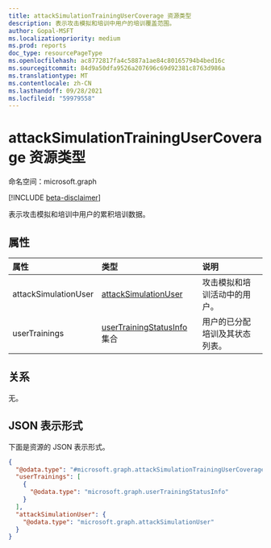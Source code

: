 ```yaml
---
title: attackSimulationTrainingUserCoverage 资源类型
description: 表示攻击模拟和培训中用户的培训覆盖范围。
author: Gopal-MSFT
ms.localizationpriority: medium
ms.prod: reports
doc_type: resourcePageType
ms.openlocfilehash: ac8772817fa4c5887a1ae84c80165794b4bed16c
ms.sourcegitcommit: 84d9a50dfa9526a207696c69d92381c8763d986a
ms.translationtype: MT
ms.contentlocale: zh-CN
ms.lasthandoff: 09/28/2021
ms.locfileid: "59979558"
---
```

# <a name="attacksimulationtrainingusercoverage-resource-type"></a>attackSimulationTrainingUserCoverage 资源类型

命名空间：microsoft.graph

[!INCLUDE [beta-disclaimer](../../includes/beta-disclaimer.md)]

表示攻击模拟和培训中用户的累积培训数据。

## <a name="properties"></a>属性
|属性|类型|说明|
|:---|:---|:---|
|attackSimulationUser|[attackSimulationUser](../resources/attacksimulationuser.md)|攻击模拟和培训活动中的用户。|
|userTrainings|[userTrainingStatusInfo](../resources/usertrainingstatusinfo.md) 集合|用户的已分配培训及其状态列表。|

## <a name="relationships"></a>关系
无。

## <a name="json-representation"></a>JSON 表示形式
下面是资源的 JSON 表示形式。
<!-- {
  "blockType": "resource",
  "@odata.type": "microsoft.graph.attackSimulationTrainingUserCoverage"
}
-->
``` json
{
  "@odata.type": "#microsoft.graph.attackSimulationTrainingUserCoverage",
  "userTrainings": [
    {
      "@odata.type": "microsoft.graph.userTrainingStatusInfo"
    }
  ],
  "attackSimulationUser": {
    "@odata.type": "microsoft.graph.attackSimulationUser"
  }
}
```

